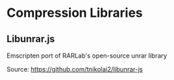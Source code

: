 # Compression Libraries

<!-- ## Extract7z.js

## Extractzip.js -->

## Libunrar.js

Emscripten port of RARLab's open-source unrar library

Source: https://github.com/tnikolai2/libunrar-js
